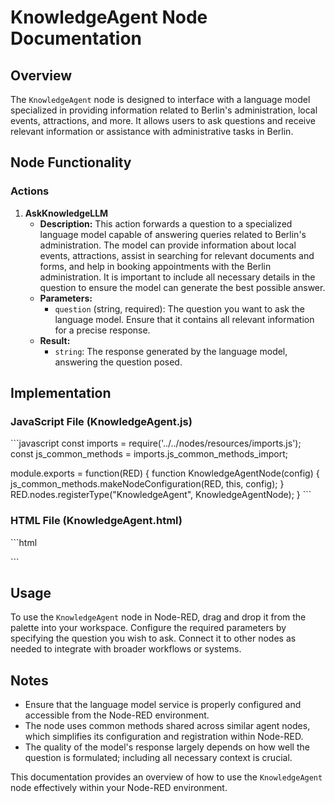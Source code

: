 
# KnowledgeAgent Node Documentation

## Overview

The `KnowledgeAgent` node is designed to interface with a language model specialized in providing information related to Berlin's administration, local events, attractions, and more. It allows users to ask questions and receive relevant information or assistance with administrative tasks in Berlin.

## Node Functionality

### Actions

1. **AskKnowledgeLLM**
   - **Description:** This action forwards a question to a specialized language model capable of answering queries related to Berlin's administration. The model can provide information about local events, attractions, assist in searching for relevant documents and forms, and help in booking appointments with the Berlin administration. It is important to include all necessary details in the question to ensure the model can generate the best possible answer.
   - **Parameters:**
     - `question` (string, required): The question you want to ask the language model. Ensure that it contains all relevant information for a precise response.
   - **Result:**
     - `string`: The response generated by the language model, answering the question posed.

## Implementation

### JavaScript File (KnowledgeAgent.js)

\`\`\`javascript
const imports = require('../../nodes/resources/imports.js');
const js_common_methods = imports.js_common_methods_import;

module.exports = function(RED) {
    function KnowledgeAgentNode(config) {
        js_common_methods.makeNodeConfiguration(RED, this, config);
    }
    RED.nodes.registerType("KnowledgeAgent", KnowledgeAgentNode);
}
\`\`\`

### HTML File (KnowledgeAgent.html)

\`\`\`html
<script type="text/javascript" src="html_common_methods.js"></script>
<script type="text/javascript">
    makeNodeRegistration("KnowledgeAgent");
</script>
\`\`\`

## Usage

To use the `KnowledgeAgent` node in Node-RED, drag and drop it from the palette into your workspace. Configure the required parameters by specifying the question you wish to ask. Connect it to other nodes as needed to integrate with broader workflows or systems.

## Notes

- Ensure that the language model service is properly configured and accessible from the Node-RED environment.
- The node uses common methods shared across similar agent nodes, which simplifies its configuration and registration within Node-RED.
- The quality of the model's response largely depends on how well the question is formulated; including all necessary context is crucial.

This documentation provides an overview of how to use the `KnowledgeAgent` node effectively within your Node-RED environment.
